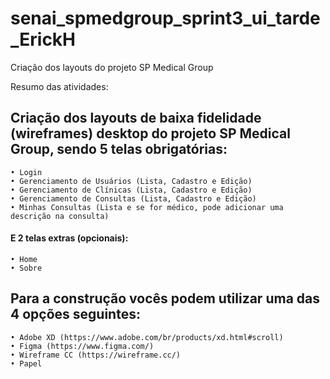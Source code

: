 # senai_spmedgroup_sprint3_ui_tarde_ErickH
Criação dos layouts do projeto SP Medical Group

Resumo das atividades:

## Criação dos layouts de baixa fidelidade (wireframes) desktop do projeto SP Medical Group, sendo 5 telas obrigatórias:

    • Login
    • Gerenciamento de Usuários (Lista, Cadastro e Edição)
    • Gerenciamento de Clínicas (Lista, Cadastro e Edição)
    • Gerenciamento de Consultas (Lista, Cadastro e Edição)
    • Minhas Consultas (Lista e se for médico, pode adicionar uma descrição na consulta)

#### E 2 telas extras (opcionais):

    • Home
    • Sobre

## Para a construção vocês podem utilizar uma das 4 opções seguintes:

    • Adobe XD (https://www.adobe.com/br/products/xd.html#scroll)
    • Figma (https://www.figma.com/)
    • Wireframe CC (https://wireframe.cc/)
    • Papel
